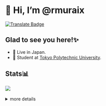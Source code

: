 # 👋 Hi, I’m @rmuraix  
[![Translate Badge](https://img.shields.io/badge/日本語-ffffff?style=flat-square&logo=googletranslate&logoColor=black)](/translation/README_JP.md)  
## Glad to see you here!✨
- 📍 Live in Japan.
- 🏫 Student at [Tokyo Polytechnic University](https://www.t-kougei.ac.jp/en).  

## Stats📊
![](https://github-readme-stats.vercel.app/api/top-langs/?username=rmuraix&theme=dark&langs_count=10&layout=compact&hide=jupyter%20notebook,scss,html,css)  
<details>
<summary>more details</summary>
<img src="https://raw.githubusercontent.com/rmuraix/rmuraix/main/profile-summary-card-output/github_dark/0-profile-details.svg" /><br>
<img src="https://raw.githubusercontent.com/rmuraix/rmuraix/main/profile-summary-card-output/github_dark/1-repos-per-language.svg" /><img src="https://raw.githubusercontent.com/rmuraix/rmuraix/main/profile-summary-card-output/github_dark/2-most-commit-language.svg" /><br>
<img src="https://raw.githubusercontent.com/rmuraix/rmuraix/main/profile-summary-card-output/github_dark/3-stats.svg" /><img src="https://raw.githubusercontent.com/rmuraix/rmuraix/main/profile-summary-card-output/github_dark/4-productive-time.svg" />
</details>